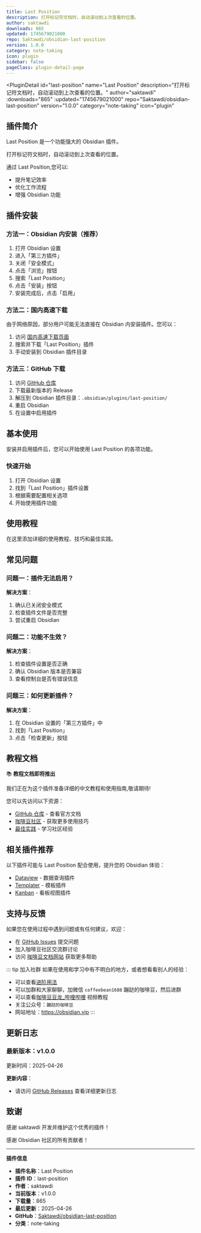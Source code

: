 ```yaml
---
title: Last Position
description: 打开标记符文档时，自动滚动到上次查看的位置。
author: saktawdi
downloads: 865
updated: 1745679021000
repo: Saktawdi/obsidian-last-position
version: 1.0.0
category: note-taking
icon: plugin
sidebar: false
pageClass: plugin-detail-page
---
```


<PluginDetail
  id="last-position"
  name="Last Position"
  description="打开标记符文档时，自动滚动到上次查看的位置。"
  author="saktawdi"
  :downloads="865"
  :updated="1745679021000"
  repo="Saktawdi/obsidian-last-position"
  version="1.0.0"
  category="note-taking"
  icon="plugin"
>

<!-- AUTO_GENERATED_START -->
## 插件简介

Last Position 是一个功能强大的 Obsidian 插件。

打开标记符文档时，自动滚动到上次查看的位置。

通过 Last Position,您可以:

- 提升笔记效率
- 优化工作流程
- 增强 Obsidian 功能

<!-- AUTO_GENERATED_END -->

<!-- AUTO_GENERATED_START -->
## 插件安装

### 方法一：Obsidian 内安装（推荐）

1. 打开 Obsidian 设置
2. 进入「第三方插件」
3. 关闭「安全模式」
4. 点击「浏览」按钮
5. 搜索「Last Position」
6. 点击「安装」按钮
7. 安装完成后，点击「启用」

### 方法二：国内高速下载

由于网络原因，部分用户可能无法直接在 Obsidian 内安装插件。您可以：

1. 访问 [国内高速下载页面](/zh/documentation/obsidian-plugins-download.html)
2. 搜索并下载「Last Position」插件
3. 手动安装到 Obsidian 插件目录

### 方法三：GitHub 下载

1. 访问 [GitHub 仓库](https://github.com/Saktawdi/obsidian-last-position)
2. 下载最新版本的 Release
3. 解压到 Obsidian 插件目录：`.obsidian/plugins/last-position/`
4. 重启 Obsidian
5. 在设置中启用插件

## 基本使用

安装并启用插件后，您可以开始使用 Last Position 的各项功能。

### 快速开始

1. 打开 Obsidian 设置
2. 找到「Last Position」插件设置
3. 根据需要配置相关选项
4. 开始使用插件功能

<!-- AUTO_GENERATED_END -->

<!-- CUSTOM_CONTENT_START:tutorial -->
## 使用教程

在这里添加详细的使用教程、技巧和最佳实践。

<!-- CUSTOM_CONTENT_END:tutorial -->

<!-- SHARED_CONTENT_START -->
## 常见问题

### 问题一：插件无法启用？

**解决方案**：
1. 确认已关闭安全模式
2. 检查插件文件是否完整
3. 尝试重启 Obsidian

### 问题二：功能不生效？

**解决方案**：
1. 检查插件设置是否正确
2. 确认 Obsidian 版本是否兼容
3. 查看控制台是否有错误信息

### 问题三：如何更新插件？

**解决方案**：
1. 在 Obsidian 设置的「第三方插件」中
2. 找到「Last Position」
3. 点击「检查更新」按钮

## 教程文档

📚 **教程文档即将推出**

我们正在为这个插件准备详细的中文教程和使用指南,敬请期待!

您可以先访问以下资源：
- [GitHub 仓库](https://github.com/Saktawdi/obsidian-last-position) - 查看官方文档
- [咖啡豆社区](/zh/bases/) - 获取更多使用技巧
- [最佳实践](/zh/best-practices/) - 学习社区经验

## 相关插件推荐

以下插件可能与 Last Position 配合使用，提升您的 Obsidian 体验：

- [Dataview](/zh/plugins/dataview.html) - 数据查询插件
- [Templater](/zh/plugins/templater-obsidian.html) - 模板插件
- [Kanban](/zh/plugins/obsidian-kanban.html) - 看板视图插件

## 支持与反馈

如果您在使用过程中遇到问题或有任何建议，欢迎：

- 在 [GitHub Issues](https://github.com/Saktawdi/obsidian-last-position/issues) 提交问题
- 加入咖啡豆社区交流群讨论
- 访问 [咖啡豆文档网站](https://obsidian.vip) 获取更多帮助

::: tip 加入社群
如果在使用和学习中有不明白的地方，或者想看看别人的经验：
- 可以查看[进阶用法](/zh/advanced)
- 可以加群和大家聊聊，加微信 `coffeebean1688` 蹦跶的咖啡豆，然后进群
- 可以查看[咖啡豆豆龙_哔哩哔哩](https://space.bilibili.com/618777356) 视频教程
- 关注公众号：`蹦跶的咖啡豆`
- 网站地址：https://obsidian.vip
:::
<!-- SHARED_CONTENT_END -->

<!-- AUTO_GENERATED_START -->
## 更新日志

### 最新版本：v1.0.0

更新时间：2025-04-26

**更新内容**：
- 请访问 [GitHub Releases](https://github.com/Saktawdi/obsidian-last-position/releases) 查看详细更新日志

## 致谢

感谢 saktawdi 开发并维护这个优秀的插件！

感谢 Obsidian 社区的所有贡献者！

---

**插件信息**
- **插件名称**：Last Position
- **插件 ID**：last-position
- **作者**：saktawdi
- **当前版本**：v1.0.0
- **下载量**：865
- **最后更新**：2025-04-26
- **GitHub**：[Saktawdi/obsidian-last-position](https://github.com/Saktawdi/obsidian-last-position)
- **分类**：note-taking
<!-- AUTO_GENERATED_END -->

</PluginDetail>

